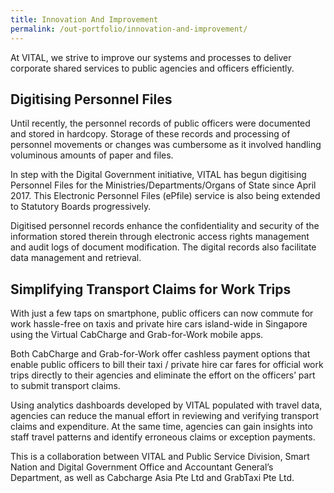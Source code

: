 ```yaml
---
title: Innovation And Improvement
permalink: /out-portfolio/innovation-and-improvement/
---
```


At VITAL, we strive to improve our systems and processes to deliver corporate shared services to public agencies and officers efficiently.


## Digitising Personnel Files

Until recently, the personnel records of public officers were documented and stored in hardcopy. Storage of these records and processing of personnel movements or changes was cumbersome as it involved handling voluminous amounts of paper and files.

In step with the Digital Government initiative, VITAL has begun digitising Personnel Files for the Ministries/Departments/Organs of State since April 2017. This Electronic Personnel Files (ePfile) service is also being extended to Statutory Boards progressively.

Digitised personnel records enhance the confidentiality and security of the information stored therein through electronic access rights management and audit logs of document modification. The digital records also facilitate data management and retrieval.

## Simplifying Transport Claims for Work Trips

With just a few taps on smartphone, public officers can now commute for work hassle-free on taxis and private hire cars island-wide in Singapore using the Virtual CabCharge and Grab-for-Work mobile apps.

Both CabCharge and Grab-for-Work offer cashless payment options that enable public officers to bill their taxi / private hire car fares for official work trips directly to their agencies and eliminate the effort on the officers’ part to submit transport claims.

Using analytics dashboards developed by VITAL populated with travel data, agencies can reduce the manual effort in reviewing and verifying transport claims and expenditure. At the same time, agencies can gain insights into staff travel patterns and identify erroneous claims or exception payments.

This is a collaboration between VITAL and Public Service Division, Smart Nation and Digital Government Office and Accountant General’s Department, as well as Cabcharge Asia Pte Ltd and GrabTaxi Pte Ltd.